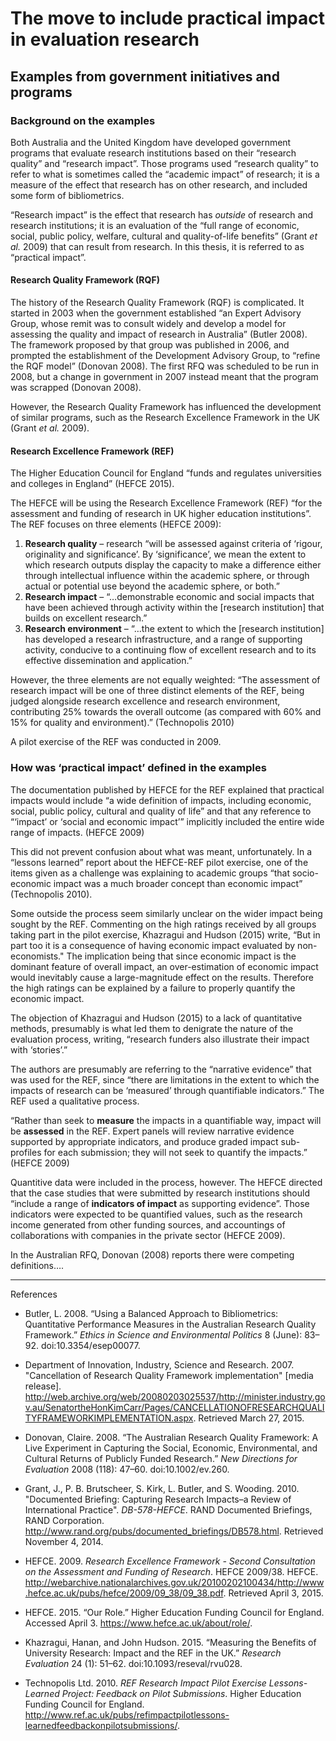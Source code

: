 # The move to include practical impact in evaluation research

## Examples from government initiatives and programs

### Background on the examples  

Both Australia and the United Kingdom have developed government programs that evaluate research institutions based on their “research quality” and “research impact”.  Those programs used “research quality” to refer to what is sometimes called the “academic impact” of research; it is a measure of the effect that research has on other research, and included some form of bibliometrics.

“Research impact” is the effect that research has *outside* of research and research institutions; it is an evaluation of the “full range of economic, social, public policy, welfare, cultural and quality-of-life benefits” (Grant *et al.* 2009) that can result from research.  In this thesis, it is referred to as “practical impact”.

#### Research Quality Framework (RQF)  

The history of the Research Quality Framework (RQF) is complicated.  It started in 2003 when the government established “an Expert Advisory Group, whose remit was to consult widely and develop a model for assessing the quality and impact of research in Australia” (Butler 2008).  The framework proposed by that group was published in 2006, and prompted the establishment of the Development Advisory Group, to “refine the RQF model” (Donovan 2008).  The first RFQ was scheduled to be run in 2008, but a change in government in 2007 instead meant that the program was scrapped (Donovan 2008).

However, the Research Quality Framework has influenced the development of similar programs, such as the Research Excellence Framework in the UK (Grant *et al.* 2009).

#### Research Excellence Framework (REF)  

The Higher Education Council for England “funds and regulates universities and colleges in England” (HEFCE 2015).

The HEFCE will be using the Research Excellence Framework (REF) “for the assessment and funding of research in UK higher education institutions”. The REF focuses on three elements (HEFCE 2009):

1. **Research quality** &ndash; research “will be assessed against criteria of ‘rigour, originality and significance’. By ‘significance’, we mean the extent to which research outputs display the capacity to make a difference either through intellectual influence within the academic sphere, or through actual or potential use beyond the academic sphere, or both.”
1. **Research impact** &ndash; “…demonstrable economic and social impacts that have been achieved through activity within the [research institution] that builds on excellent research.”
1. **Research environment** &ndash; “…the extent to which the [research institution] has developed a research infrastructure, and a range of supporting activity, conducive to a continuing flow of excellent research and to its effective dissemination and application.”

However, the three elements are not equally weighted: “The assessment of research impact will be one of three distinct elements of the REF, being judged alongside research excellence and research environment, contributing 25% towards the overall outcome (as compared with 60% and 15% for quality and environment).” (Technopolis 2010)

A pilot exercise of the REF was conducted in 2009.

### How was ‘practical impact’ defined in the examples

The documentation published by HEFCE for the REF explained that practical impacts would include “a wide definition of impacts, including economic, social, public policy, cultural and quality of life” and that any reference to “‘impact’ or ‘social and economic impact’” implicitly included the entire wide range of impacts. (HEFCE 2009)

This did not prevent confusion about what was meant, unfortunately.  In a “lessons learned” report about the HEFCE-REF pilot exercise, one of the items given as a challenge was explaining to academic groups “that socio-economic impact was a much broader concept than economic impact” (Technopolis 2010). 

Some outside the process seem similarly unclear on the wider impact being sought by the REF.  Commenting on the high ratings received by all groups taking part in the pilot exercise, Khazragui and Hudson (2015) write, “But in part too it is a consequence of having economic impact evaluated by non-economists." The implication being that since economic impact is the dominant feature of overall impact, an over-estimation of economic impact would inevitably cause a large-magnitude effect on the results.  Therefore the high ratings can be explained by a failure to properly quantify the economic impact.

The objection of Khazragui and Hudson (2015) to a lack of quantitative methods, presumably is what led them to denigrate the nature of the evaluation process, writing, “research funders also illustrate their impact with ‘stories’.”

The authors are presumably are referring to the “narrative evidence” that was used for the REF, since “there are limitations in the extent to which the impacts of research can be ‘measured’ through quantifiable indicators.” The REF used a qualitative process.  

  “Rather than seek to **measure** the impacts in a quantifiable way, impact will be **assessed** in the REF. Expert panels will review narrative evidence supported by appropriate indicators, and produce graded impact sub-profiles for each submission; they will not seek to quantify the impacts.” (HEFCE 2009)

Quantitive data were included in the process, however.  The HEFCE directed that the case studies that were submitted by research institutions should “include a range of **indicators of impact** as supporting evidence”.  Those indicators were expected to be quantified values, such as the research income generated from other funding sources, and accountings of collaborations with companies in the private sector (HEFCE 2009).

In the Australian RFQ, Donovan (2008) reports there were competing definitions….


----

References

* Butler, L. 2008. “Using a Balanced Approach to Bibliometrics: Quantitative Performance Measures in the Australian Research Quality Framework.” *Ethics in Science and Environmental Politics* 8 (June): 83–92. doi:10.3354/esep00077.

* Department of Innovation, Industry, Science and Research. 2007. "Cancellation of Research Quality Framework implementation" [media release]. http://web.archive.org/web/20080203025537/http://minister.industry.gov.au/SenatortheHonKimCarr/Pages/CANCELLATIONOFRESEARCHQUALITYFRAMEWORKIMPLEMENTATION.aspx. Retrieved March 27, 2015.

* Donovan, Claire. 2008. “The Australian Research Quality Framework: A Live Experiment in Capturing the Social, Economic, Environmental, and Cultural Returns of Publicly Funded Research.” *New Directions for Evaluation* 2008 (118): 47–60. doi:10.1002/ev.260.

* Grant, J., P. B. Brutscheer, S. Kirk, L. Butler, and S. Wooding. 2010. "Documented Briefing: Capturing Research Impacts–a Review of International Practice". *DB-578-HEFCE*. RAND Documented Briefings, RAND Corporation. http://www.rand.org/pubs/documented_briefings/DB578.html. Retrieved November 4, 2014.

* HEFCE. 2009. *Research Excellence Framework - Second Consultation on the Assessment and Funding of Research*. HEFCE 2009/38. HEFCE. http://webarchive.nationalarchives.gov.uk/20100202100434/http://www.hefce.ac.uk/pubs/hefce/2009/09_38/09_38.pdf. Retrieved April 3, 2015.

* HEFCE. 2015. “Our Role.” Higher Education Funding Council for England. Accessed April 3. https://www.hefce.ac.uk/about/role/.

* Khazragui, Hanan, and John Hudson. 2015. “Measuring the Benefits of University Research: Impact and the REF in the UK.” *Research Evaluation* 24 (1): 51–62. doi:10.1093/reseval/rvu028.

* Technopolis Ltd. 2010. *REF Research Impact Pilot Exercise Lessons-Learned Project: Feedback on Pilot Submissions*. Higher Education Funding Council for England. http://www.ref.ac.uk/pubs/refimpactpilotlessons-learnedfeedbackonpilotsubmissions/.



